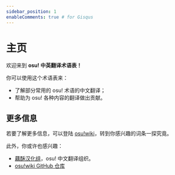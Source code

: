 ```yaml
---
sidebar_position: 1
enableComments: true # for Gisqus
---
```



# 主页

欢迎来到 **osu! 中英翻译术语表！**

你可以使用这个术语表来：

- 了解部分常用的 osu! 术语的中文翻译；
- 帮助为 osu! 各种内容的翻译做出贡献。

## 更多信息

若要了解更多信息，可以登陆 [osu!wiki](https://osu.ppy.sh/wiki)，转到你感兴趣的词条一探究竟。

此外，你或许也感兴趣：

- [藕酥汉化组](https://github.com/osu-translate-zh)，osu! 中文翻译组织。
- [osu!wiki GitHub 仓库](https://github.com/ppy/osu-wiki)
